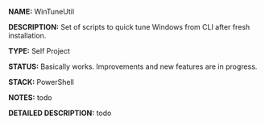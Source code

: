 
**NAME:** WinTuneUtil

**DESCRIPTION:** Set of scripts to quick tune Windows from CLI after fresh installation.

**TYPE:** Self Project

**STATUS:** Basically works. Improvements and new features are in progress.

**STACK:** PowerShell

**NOTES:** todo

**DETAILED DESCRIPTION:** todo
